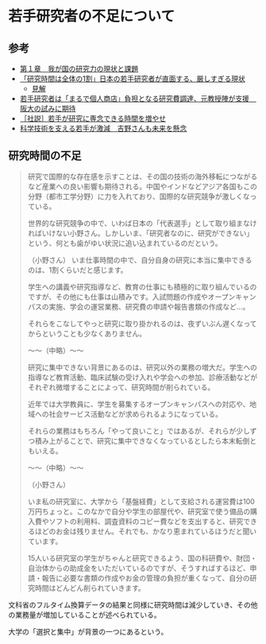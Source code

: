 # 若手研究者の不足について

## 参考

- [第１章　我が国の研究力の現状と課題](https://www.mext.go.jp/b_menu/hakusho/html/hpaa202201/1421221_00005.html)
- [「研究時間は全体の1割」日本の若手研究者が直面する、厳しすぎる現状](https://news.yahoo.co.jp/expert/articles/d5388c7b08b72d84f3390336d5a03614c67333af)
  - [見解](https://www.scj.go.jp/ja/info/kohyo/pdf/kohyo-25-k230926-4.pdf)
- [若手研究者は「まるで個人商店」負担となる研究費調達、元教授陣が支援　阪大の試みに期待](https://www.sankei.com/article/20250105-LKLETAVZV5IPFLCSDP65XSKPRM/)
- [［社説］若手が研究に専念できる時間を増やせ](https://www.nikkei.com/article/DGXZQODK311590R30C24A8000000/?msockid=3974cfa787026b0f3874daca86e86a9a)
- [科学技術を支える若手が激減　吉野さんも未来を懸念](https://www3.nhk.or.jp/news/special/nobelprize/2020/article/article_01.html)

## 研究時間の不足

> 研究で国際的な存在感を示すことは、その国の技術の海外移転につながるなど産業への良い影響も期待される。中国やインドなどアジア各国もこの分野（都市工学分野）に力を入れており、国際的な研究競争が激しくなっている。
>
> 世界的な研究競争の中で、いわば日本の「代表選手」として取り組まなければいけない小野さん。しかしいま、「研究者なのに、研究ができない」という、何とも歯がゆい状況に追い込まれているのだという。
>
> （小野さん）
> いま仕事時間の中で、自分自身の研究に本当に集中できるのは、1割くらいだと感じます。
>
> 学生への講義や研究指導など、教育の仕事にも積極的に取り組んでいるのですが、その他にも仕事は山積みです。入試問題の作成やオープンキャンパスの実施、学会の運営業務、研究費の申請や報告書類の作成など…。
>
> それらをこなしてやっと研究に取り掛かれるのは、夜ずいぶん遅くなってからということも少なくありません。
>
> ～～（中略）～～
>
> 研究に集中できない背景にあるのは、研究以外の業務の増大だ。学生への指導など教育活動、臨床試験の受け入れや学会への参加、診療活動などがそれぞれ微増することによって、研究時間が削られている。
>
> 近年では大学教員に、学生を募集するオープンキャンパスへの対応や、地域への社会サービス活動などが求められるようになっている。
>
> それらの業務はもちろん「やって良いこと」ではあるが、それらが少しずつ積み上がることで、研究に集中できなくなっているとしたら本末転倒ともいえる。
>
> ～～（中略）～～
>
> （小野さん）
>
> いま私の研究室に、大学から「基盤経費」として支給される運営費は100万円ちょっと。このなかで自分や学生の部屋代や、研究室で使う備品の購入費やソフトの利用料、調査資料のコピー費などを支出すると、研究できるほどのお金は残りません。それでも、かなり恵まれているほうだと聞いています。
>
> 15人いる研究室の学生がちゃんと研究できるよう、国の科研費や、財団・自治体からの助成金をいただいているのですが、そうすればするほど、申請・報告に必要な書類の作成やお金の管理の負担が重くなって、自分の研究時間はどんどん削られていきます。

文科省のフルタイム換算データの結果と同様に研究時間は減少していき、その他の業務量が増加していることが述べられている。

大学の「選択と集中」が背景の一つにあるという。
